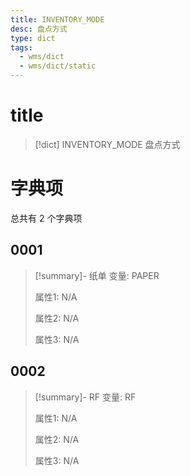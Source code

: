 ```yaml
---
title: INVENTORY_MODE
desc: 盘点方式
type: dict
tags:
  - wms/dict
  - wms/dict/static
---
```

# title
>[!dict] INVENTORY_MODE
> 盘点方式

# 字典项
总共有 2 个字典项
## 0001
>[!summary]- 纸单
>变量: PAPER
>
>属性1: N/A
>
>属性2: N/A
>
>属性3: N/A

## 0002
>[!summary]- RF
>变量: RF
>
>属性1: N/A
>
>属性2: N/A
>
>属性3: N/A
